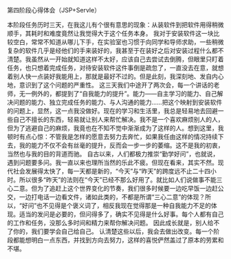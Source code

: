 第四阶段心得体会（JSP+Servle）

本阶段任务历时三天，在我这儿有个很有意思的现象：从装软件到把软件用得稍微顺手，其耗时和难度竟然让我觉得大于这个任务本身。
我对于安装软件这一块比较空白，常常不知道从哪儿下手，在实验室也习惯于向同学和导师求助，一些稍微复杂的软件几乎是经他们的手来装好的，我甚至于在装好之后对安装过程什么都不清楚。我虽然从一开始就知道这样不太好，应该自己去尝试去倒腾，但眼里只盯着任务，也只想着完成任务，对待安装软件这件事倒是疏忽了，一直没去在意，就想着别人快一点装好我能用上，那就是最好不过的。但是此刻，我深刻地、发自内心地，意识到了这个问题的严重性。
这三天我们中途开了两次会，每一个讲话的老师，无一例外的，都提到了“自我能力的提升”。能力——自主学习的能力、自己解决问题的能力、独立完成任务的能力、与人沟通的能力……把这个映射到安装软件的问题上，显然，这一点我没做好。现在的学习和生活里，我总是轻易地去回避一些自己不擅长的东西，轻易就让别人来帮忙解决。我不是一个喜欢麻烦别人的人，但为了逃避自己的麻烦，我竟也在不知不觉中渐渐成为了这样的人。想到这里，我顿时有点心惊：不管我是怎样的愿意去努力去奔忙，如果我任由这样的情况持续下去，我的能力不仅不会有丝毫的提升，反而会一步一步的萎缩。这不是我的初衷，当然也与我的目的背道而驰。
自古以来，人们都极力推崇“勤学好问”，也就说，遇到问题要多问。我一直以来也理所当然的乐此不疲。但现在看来，其实不然。现代社会发展得太快了，每一天都是新的，“今天”与“昨天”的跨度远不止二十四小时。所以很多“昨天”的法则在“今天”已经不那么好用了。就比如人们说做事不能三心二意。但为了追赶上这个世界变化的节奏，我们很多时候要一边吃早饭一边赶公交，一边打电话一边看文件，诸如此类的，不都是所谓“三心二意”的体现？所以，“好问”也不见得是个褒义词了，相反我现在觉得那是一种自我能力不足的体现。适当的发问是必要的，但问得多了，确实不见得是什么好事。每个人都有自己的工作和任务，没那么多时间和精力来帮你解决问题。
因此成长就是，别人给不了你的，我们要学会自己给自己。
认清楚这些以后，我会去做出改变。每一个阶段都能想明白一点东西，并找到方向去努力，这样的喜悦俨然盖过了原本的劳累和不堪。
